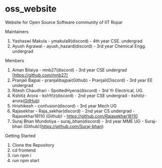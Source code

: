 # oss_website
Website for Open Source Software community of IIT Ropar

Maintainers
1. Yashaswi Makula - ymakula9(discord) - 4th year CSE. undergrad
2. Ayush Agrawal - ayush_hazard(discord) - 3rd year Chemical Engg. undergrad

Members
1. Aman Bilaiya - mnb27(discord) - 3rd year CSE undergrad [https://github.com/mnb27]
2. Pranjali Bajpai - pranjalibajpai(Github) - Pranjali(Discord) - 3rd year EE undergrad
3. Ritesh Chaudhari - SpottedHyena(discord) - 3rd Yr Electrical, UG.
4. Kshitiz Arora - ksh!t!z(discord) - 2nd year CSE undergrad - kshitiz-arora([GitHub](https://github.com/kshitiz-arora))
5. Hrishikesh - confusion(discord) - 3rd year Mech UG
6. Rajasekhar - Raja_sekhar(discord) - 2nd year CS undergrad - Rajasekhar18110 (Github) - https://github.com/Rajasekhar18110
7. Suraj Bhan Mundotiya - suraj_bhan(discord) - 3rd year MME UG - Suraj-bhan (Github)(https://github.com/Suraj-bhan)

Getting Started
1. Clone the Repository
2. cd frontend
3. run npm i
4. run npm start
